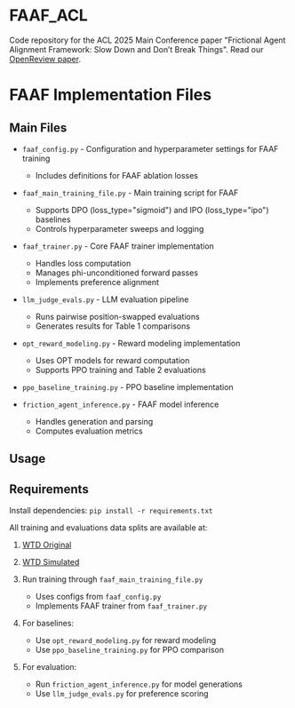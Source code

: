 # FAAF_ACL
Code repository for the ACL 2025 Main Conference paper "Frictional Agent Alignment Framework: Slow Down and Don’t Break Things". 
Read our [OpenReview paper](https://openreview.net/forum?id=gMvARxotd6).

# FAAF Implementation Files

## Main Files
* `faaf_config.py` - Configuration and hyperparameter settings for FAAF training
  * Includes definitions for FAAF ablation losses

* `faaf_main_training_file.py` - Main training script for FAAF
  * Supports DPO (loss_type="sigmoid") and IPO (loss_type="ipo") baselines
  * Controls hyperparameter sweeps and logging

* `faaf_trainer.py` - Core FAAF trainer implementation
  * Handles loss computation 
  * Manages phi-unconditioned forward passes
  * Implements preference alignment

* `llm_judge_evals.py` - LLM evaluation pipeline
  * Runs pairwise position-swapped evaluations
  * Generates results for Table 1 comparisons

* `opt_reward_modeling.py` - Reward modeling implementation
  * Uses OPT models for reward computation
  * Supports PPO training and Table 2 evaluations

* `ppo_baseline_training.py` - PPO baseline implementation
* `friction_agent_inference.py` - FAAF model inference
  * Handles generation and parsing
  * Computes evaluation metrics

## Usage

## Requirements
Install dependencies: `pip install -r requirements.txt`

All training and evaluations data splits are available at:

1. [WTD Original](https://huggingface.co/datasets/Abhijnan/wtd_original_data)  
2. [WTD Simulated](https://huggingface.co/datasets/Abhijnan/wtd_simulated_data)

3. Run training through `faaf_main_training_file.py`
   * Uses configs from `faaf_config.py`
   * Implements FAAF trainer from `faaf_trainer.py`

4. For baselines:
   * Use `opt_reward_modeling.py` for reward modeling
   * Use `ppo_baseline_training.py` for PPO comparison

5. For evaluation:
   * Run `friction_agent_inference.py` for model generations
   * Use `llm_judge_evals.py` for preference scoring

